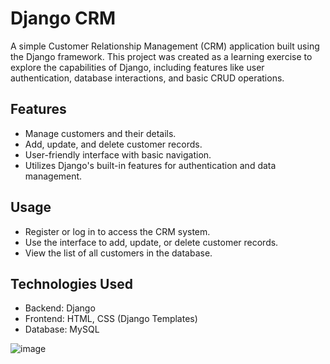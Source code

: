 # Django CRM

A simple Customer Relationship Management (CRM) application built using the Django framework. This project was created as a learning exercise to explore the capabilities of Django, including features like user authentication, database interactions, and basic CRUD operations.

## Features
- Manage customers and their details.
- Add, update, and delete customer records.
- User-friendly interface with basic navigation.
- Utilizes Django's built-in features for authentication and data management.

## Usage
- Register or log in to access the CRM system.
- Use the interface to add, update, or delete customer records.
- View the list of all customers in the database.

## Technologies Used
- Backend: Django
- Frontend: HTML, CSS (Django Templates)
- Database: MySQL 


![image](https://github.com/user-attachments/assets/b00fd8ae-40d0-4c0d-bcb8-02108d978f62)
